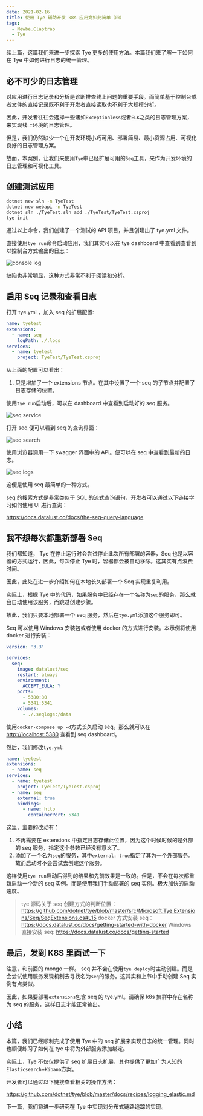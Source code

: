```yaml
---
date: 2021-02-16
title: 使用 Tye 辅助开发 k8s 应用竟如此简单（四）
tags:
  - Newbe.Claptrap
  - Tye
---
```


续上篇，这篇我们来进一步探索 Tye 更多的使用方法。本篇我们来了解一下如何在 Tye 中如何进行日志的统一管理。

<!-- more -->

<!-- md Header-Newbe-Claptrap.md -->

## 必不可少的日志管理

对应用进行日志记录和分析是诊断排查线上问题的重要手段。而简单基于控制台或者文件的直接记录既不利于开发者直接读取也不利于大规模分析。

因此，开发者往往会选择一些诸如`Exceptionless`或者`ELK`之类的日志管理方案，来实现线上环境的日志管理。

但是，我们仍然缺少一个在开发环境小巧可用、部署简易、最小资源占用、可视化良好的日志管理方案。

故而，本案例，让我们来使用`Tye`中已经扩展可用的`Seq`工具，来作为开发环境的日志管理和可视化工具。

## 创建测试应用

```bash create-tye-seq-test.sh
dotnet new sln -n TyeTest
dotnet new webapi -n TyeTest
dotnet sln ./TyeTest.sln add ./TyeTest/TyeTest.csproj
tye init
```

通过以上命令，我们创建了一个测试的 API 项目，并且创建出了 tye.yml 文件。

直接使用`tye run`命令启动应用，我们其实可以在 tye dashboard 中查看到查看到以控制台方式输出的日志：

![console log](/images/20210216-001.png)

缺陷也非常明显，这种方式非常不利于阅读和分析。

## 启用 Seq 记录和查看日志

打开 tye.yml ，加入 seq 的扩展配置:

```yml tye.yml
name: tyetest
extensions:
  - name: seq
    logPath: ./.logs
services:
  - name: tyetest
    project: TyeTest/TyeTest.csproj
```

从上面的配置可以看出：

1. 只是增加了一个 extensions 节点。在其中设置了一个 seq 的子节点并配置了日志存储的位置。

使用`tye run`启动后，可以在 dashboard 中查看到启动好的 seq 服务。

![seq service](/images/20210216-002.png)

打开 seq 便可以看到 seq 的查询界面：

![seq search](/images/20210216-003.png)

使用浏览器调用一下 swagger 界面中的 API。便可以在 seq 中查看到最新的日志。

![seq logs](/images/20210216-004.png)

这便是使用 seq 最简单的一种方式。

seq 的搜索方式是非常类似于 SQL 的流式查询语句，开发者可以通过以下链接学习如何使用 UI 进行查询：

<https://docs.datalust.co/docs/the-seq-query-language>

## 我不想每次都重新部署 Seq

我们都知道， Tye 在停止运行时会尝试停止此次所有部署的容器，Seq 也是以容器的方式运行，因此，每次停止 Tye 时，容器都会被自动移除。这其实有点浪费时间。

因此，此处在进一步介绍如何在本地长久部署一个 Seq 实现重复利用。

实际上，根据 Tye 中的代码，如果服务中已经存在一个名称为`seq`的服务，那么就会自动使用该服务，而跳过创建步骤。

故此，我们只要本地部署一个 seq 服务，然后在`tye.yml`添加这个服务即可。

Seq 可以使用 Windows 安装包或者使用 docker 的方式进行安装。本示例将使用 docker 进行安装：

```yml docker-compose.yml
version: '3.3'

services:
  seq:
    image: datalust/seq
    restart: always
    environment:
      ACCEPT_EULA: Y
    ports:
      - 5380:80
      - 5341:5341
    volumes:
      - ./.seqlogs:/data
```

使用`docker-compose up -d`方式长久启动 seq。那么就可以在 <http://localhost:5380> 查看到 seq dashboard。

然后，我们修改`tye.yml`:

```yml tye.yml
name: tyetest
extensions:
  - name: seq
services:
  - name: tyetest
    project: TyeTest/TyeTest.csproj
  - name: seq
    external: true
    bindings:
      - name: http
        containerPort: 5341
```

这里，主要的改动有：

1. 不再需要在 extensions 中指定日志存储此位置，因为这个时候时候的是外部的 seq 服务，指定这个参数已经没有意义了。
2. 添加了一个名为`seq`的服务，其中`external: true`指定了其为一个外部服务。故而启动时不会尝试去创建这个服务。

这样使用`tye run`启动后得到的结果和先前效果是一致的。但是，不会在每次都重新启动一个新的 seq 实例。而是使用我们手动部署的 seq 实例。极大加快的启动速度。

> tye 源码关于 seq 创建方式的判断位置：
> <https://github.com/dotnet/tye/blob/master/src/Microsoft.Tye.Extensions/Seq/SeqExtensions.cs#L15>
> docker 方式安装 seq：
> <https://docs.datalust.co/docs/getting-started-with-docker>
> Windows 直接安装 seq:
> <https://docs.datalust.co/docs/getting-started>

## 最后，发到 K8S 里面试一下

注意，和前面的 mongo 一样。 seq 并不会在使用`tye deploy`时主动创建。而是会尝试使用服务发现机制去寻找名为`seq`的服务。这其实和上节中手动创建 Seq 实例有点类似。

因此，如果要部署`extensions`包含 seq 的 tye.yml。请确保 k8s 集群中存在名称为 seq 的服务，这样日志才能正常输出。

## 小结

本篇，我们已经顺利完成了使用 Tye 中的 seq 扩展来实现日志的统一管理。同时也顺便练习了如何在 tye 中将为外部服务添加绑定。

实际上，Tye 不仅仅提供了 seq 扩展日志扩展，其也提供了更加广为人知的`Elasticsearch`+`Kibana`方案。

开发者可以通过以下链接查看相关的操作方法：

<https://github.com/dotnet/tye/blob/master/docs/recipes/logging_elastic.md>

下一篇，我们将进一步研究在 Tye 中实现对分布式链路追踪的实现。

<!-- md Footer-Newbe-Claptrap.md -->
